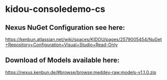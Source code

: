 ﻿# kidou-consoledemo-cs

## Nexus NuGet Configuration see here:

https://kenbun.atlassian.net/wiki/spaces/KIDOU/pages/2579005454/NuGet+Repository+Configuration+Visual+Studio+Read-Only

## Download of Models available here:

https://nexus.kenbun.de/#browse/browse:meddev-raw:models-v1.1.0.zip

